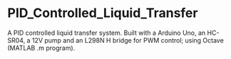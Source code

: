 # PID_Controlled_Liquid_Transfer
A PID controlled liquid transfer system. Built with a Arduino Uno, an HC-SR04, a 12V pump and an L298N H bridge for PWM control; using Octave (MATLAB .m program).
